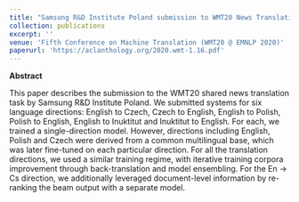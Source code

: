 ```yaml
---
title: "Samsung R&D Institute Poland submission to WMT20 News Translation Task"
collection: publications
excerpt: ''
venue: 'Fifth Conference on Machine Translation (WMT20 @ EMNLP 2020)'
paperurl: 'https://aclanthology.org/2020.wmt-1.16.pdf'
---
```


**Abstract**

This paper describes the submission to the WMT20 shared news translation task by Samsung R&D Institute Poland. We submitted systems for six language directions: English to Czech, Czech to English, English to Polish, Polish to English, English to Inuktitut and Inuktitut to English. For each, we trained a single-direction model. However, directions including English, Polish and Czech were derived from a common multilingual base, which was later fine-tuned on each particular direction. For all the translation directions, we used a similar training regime, with iterative training corpora improvement through back-translation and model ensembling. For the En → Cs direction, we additionally leveraged document-level information by re-ranking the beam output with a separate model.
